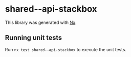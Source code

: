 # shared--api-stackbox

This library was generated with [Nx](https://nx.dev).

## Running unit tests

Run `nx test shared--api-stackbox` to execute the unit tests.
